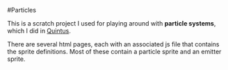 #Particles

This is a scratch project I used for playing around with **particle systems**, which I did in [Quintus](http://html5quintus.com/).

There are several html pages, each with an associated js file that contains the sprite definitions.  Most of these contain a particle sprite and an emitter sprite.